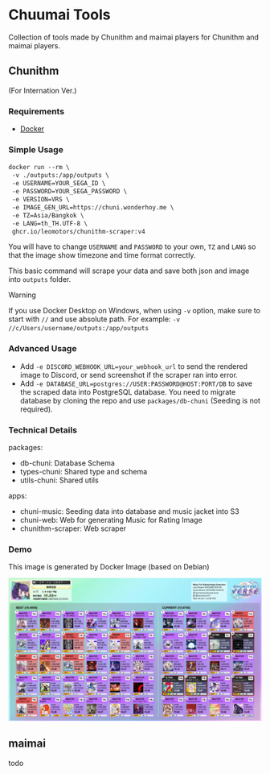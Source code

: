 # Chuumai Tools

Collection of tools made by Chunithm and maimai players for Chunithm and maimai players.

## Chunithm

(For Internation Ver.)

### Requirements

- [Docker](https://www.docker.com/)

### Simple Usage

```
docker run --rm \
 -v ./outputs:/app/outputs \
 -e USERNAME=YOUR_SEGA_ID \
 -e PASSWORD=YOUR_SEGA_PASSWORD \
 -e VERSION=VRS \
 -e IMAGE_GEN_URL=https://chuni.wonderhoy.me \
 -e TZ=Asia/Bangkok \
 -e LANG=th_TH.UTF-8 \
 ghcr.io/leomotors/chunithm-scraper:v4
```

You will have to change `USERNAME` and `PASSWORD` to your own,
`TZ` and `LANG` so that the image show timezone and time format correctly.

This basic command will scrape your data and save both json and image into `outputs` folder.

> [!WARNING]
> If you use Docker Desktop on Windows, when using `-v` option, make sure to start with `//` and use absolute path. For example: `-v //c/Users/username/outputs:/app/outputs`

### Advanced Usage

- Add `-e DISCORD_WEBHOOK_URL=your_webhook_url` to send the rendered image to Discord, or send screenshot if the scraper ran into error.
- Add `-e DATABASE_URL=postgres://USER:PASSWORD@HOST:PORT/DB` to save the scraped data into PostgreSQL database. You need to migrate database by cloning the repo and use `packages/db-chuni` (Seeding is not required).

### Technical Details

packages:

- db-chuni: Database Schema
- types-chuni: Shared type and schema
- utils-chuni: Shared utils

apps:

- chuni-music: Seeding data into database and music jacket into S3
- chuni-web: Web for generating Music for Rating Image
- chunithm-scraper: Web scraper

### Demo

This image is generated by Docker Image (based on Debian)

![](images/demo.webp)

## maimai

todo
